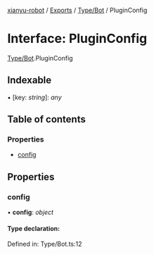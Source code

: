 [xianyu-robot](../README.md) / [Exports](../modules.md) / [Type/Bot](../modules/type_bot.md) / PluginConfig

# Interface: PluginConfig

[Type/Bot](../modules/type_bot.md).PluginConfig

## Indexable

▪ [key: *string*]: *any*

## Table of contents

### Properties

- [config](type_bot.pluginconfig.md#config)

## Properties

### config

• **config**: *object*

#### Type declaration:

Defined in: Type/Bot.ts:12
